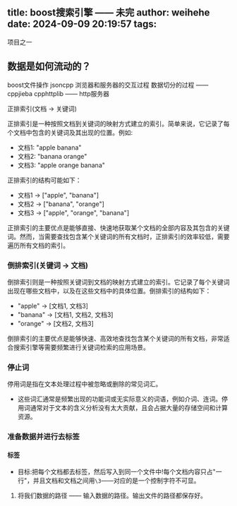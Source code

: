 title: boost搜索引擎 —— 未完
author: weihehe
date: 2024-09-09 20:19:57
tags:
---

项目之一
<!--more-->


## 数据是如何流动的？

boost文件操作
jsoncpp 浏览器和服务器的交互过程
数据切分的过程 —— cppjieba
cpphttplib —— http服务器

正排索引(文档 -> 关键词)

正排索引是一种按照文档到关键词的映射方式建立的索引。简单来说，它记录了每个文档中包含的关键词及其出现的位置。例如:

- 文档1: "apple banana"
- 文档2: "banana orange"
- 文档3: "apple orange banana"

正排索引的结构可能如下：

- 文档1 -> ["apple", "banana"]
- 文档2 -> ["banana", "orange"]
- 文档3 -> ["apple", "orange", "banana"]

正排索引的主要优点是能够直接、快速地获取某个文档的全部内容及其包含的关键词。然而，当需要查找包含某个关键词的所有文档时，正排索引的效率较低，需要遍历所有文档的索引。

### 倒排索引(关键词 -> 文档)

倒排索引则是一种按照关键词到文档的映射方式建立的索引。它记录了每个关键词出现在哪些文档中，以及在这些文档中的具体位置。倒排索引的结构如下：

- "apple" -> [文档1, 文档3]
- "banana" -> [文档1, 文档2, 文档3]
- "orange" -> [文档2, 文档3]

倒排索引的主要优点是能够快速、高效地查找包含某个关键词的所有文档，非常适合搜索引擎等需要频繁进行关键词检索的应用场景。

### 停止词

停用词是指在文本处理过程中被忽略或删除的常见词汇。
- 这些词汇通常是频繁出现的功能词或无实际意义的词语，例如介词、连词。停用词通常对于文本的含义分析没有太大贡献，且会占据大量的存储空间和计算资源。

### 准备数据并进行去标签

#### 标签
- 目标:把每个文档都去标签，然后写入到同一个文件中!每个文档内容只占"一行"，并且文档和文档之间用`\3`——对应的是一个控制字符不可显。

1. 将我们数据的路径 —— 输入数据的路径。输出文件的路径都保存好。
